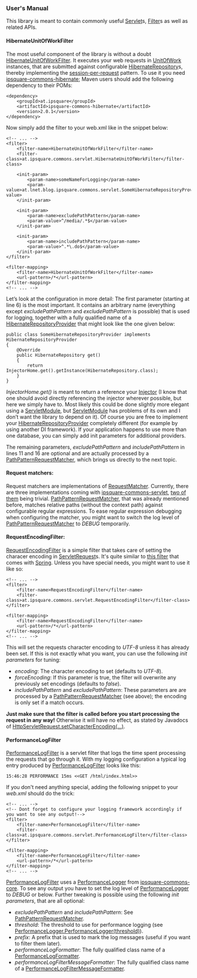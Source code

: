 ### User's Manual

This library is meant to contain commonly useful [Servlet][]s, [Filter][]s as well as related APIs.

#### HibernateUnitOfWorkFilter
The most useful component of the library is without a doubt [HibernateUnitOfWorkFilter][].
It executes your web requests in [UnitOfWork][] instances, that are submitted against configurable [HibernateRepository][]s,
thereby implementing the [session-per-request](http://docs.jboss.org/hibernate/orm/4.1/devguide/en-US/html/ch02.html#session-per-request) pattern.
To use it you need [ipsquare-commons-hibernate][]; Maven users should add the following dependency to their POMs:
    
    <dependency>
        <groupId>at.ipsquare</groupId>
        <artifactId>ipsquare-commons-hibernate</artifactId>
        <version>2.0.1</version>
    </dependency> 

Now simply add the filter to your web.xml like in the snippet below:

    <!-- ... -->
    <filter>
        <filter-name>HibernateUnitOfWorkFilter</filter-name>
        <filter-class>at.ipsquare.commons.servlet.HibernateUnitOfWorkFilter</filter-class>
        
        <init-param>
            <param-name>someNameForLogging</param-name>
            <param-value>at.lnet.blog.ipsquare.commons.servlet.SomeHibernateRepositoryProvider</param-value>
        </init-param>
        
        <init-param>
            <param-name>excludePathPattern</param-name>
            <param-value>^/media/.*$</param-value>
        </init-param>
        
        <init-param>
            <param-name>includePathPattern</param-name>
            <param-value>^.*\.do$</param-value>
        </init-param>
    </filter>

    <filter-mapping>
        <filter-name>HibernateUnitOfWorkFilter</filter-name>
        <url-pattern>/*</url-pattern>
    </filter-mapping>
    <!-- ... -->

Let’s look at the configuration in more detail: 
The first parameter (starting at line 6) is the most important. It contains an arbitrary name (everything except *excludePathPattern* and *excludePathPattern* is possible)
that is used for logging, together with a fully qualified name of a [HibernateRepositoryProvider][] that might look like the one given below:

    public class SomeHibernateRepositoryProvider implements HibernateRepositoryProvider
    {
        @Override
        public HibernateRepository get()
        {
            return InjectorHome.get().getInstance(HibernateRepository.class);
        }
    }

*InjectorHome.get()* is meant to return a reference your [Injector][] (I know that one should avoid directly referencing the injector wherever possible, 
but here we simply have to. Most likely this could be done slightly more elegant using a [ServletModule][], but [ServletModule][] has problems of its own 
and I don’t want the library to depend on it). Of course you are free to implement your [HibernateRepositoryProvider][] completely different (for example by using another DI framework). 
If your application happens to use more than one database, you can simply add init parameters for additional providers.

The remaining parameters, *excludePathPattern* and *includePathPattern* 
in lines 11 and 16 are optional and are actually processed by a [PathPatternRequestMatcher][], which brings us directly to the next topic.

#### Request matchers:
Request matchers are implementations of [RequestMatcher][]. Currently, there are three implementations coming with [ipsquare-commons-servlet][], 
[two of them](http://ipsquarecommons.sourceforge.net/ipsquare-commons-servlet/apidocs/at/ipsquare/commons/servlet/TrivialRequestMatcher.html) being trivial. 
[PathPatternRequestMatcher][], that was already mentioned before, matches relative paths (without the context path) 
against configurable regular expressions. To ease regular expression debugging when configuring the matcher, 
you might want to switch the log level of [PathPatternRequestMatcher][] to *DEBUG* temporarily.

#### RequestEncodingFilter:
[RequestEncodingFilter][] is a simple filter that takes care of setting the characer encoding in [ServletRequest][]s. It's quite similar to 
[this filter](http://static.springsource.org/spring/docs/3.0.x/api/org/springframework/web/filter/CharacterEncodingFilter.html) that comes with [Spring][].
Unless you have special needs, you might want to use it like so:

    <!-- ... -->
    <filter>
        <filter-name>RequestEncodingFilter</filter-name>
        <filter-class>at.ipsquare.commons.servlet.RequestEncodingFilter</filter-class>
    </filter>

    <filter-mapping>
        <filter-name>RequestEncodingFilter</filter-name>
        <url-pattern>/*</url-pattern>
    </filter-mapping>
    <!-- ... -->

This will set the requests character encoding to *UTF-8* unless it has already been set. If this is not exactly what you want, you can use
the following *init parameters* for tuning:

+ *encoding*: The character encoding to set (defaults to *UTF-8*).
+ *forceEncoding*: If this parameter is true, the filter will overwrite any previously set encodings (defaults to *false*).
+ *includePathPattern* and *excludePathPattern*: These parameters are are processed by a [PathPatternRequestMatcher][] (see above); the encoding is only set if a match occurs.

**Just make sure that the filter is called before you start processing the request in any way!** Otherwise it will have no effect, as stated by
Javadocs of [HttpServletRequest.setCharacterEncoding(...)](http://docs.oracle.com/javaee/6/api/javax/servlet/ServletRequest.html#getCharacterEncoding%28%29).

#### PerformanceLogFilter
[PerformanceLogFilter][] is a servlet filter that logs the time spent processing the requests that go through it. With my logging configuration 
a typical log entry produced by [PerformanceLogFilter][] looks like this:

    15:46:28 PERFORMANCE 15ms <<GET /html/index.html>>

If you don't need anything special, adding the following snippet to your *web.xml* should do the trick:

    <!-- ... -->
    <!-- Dont forget to configure your logging framework accordingly if you want to see any output!-->
    <filter>
        <filter-name>PerformanceLogFilter</filter-name>
        <filter-class>at.ipsquare.commons.servlet.PerformanceLogFilter</filter-class>
    </filter>

    <filter-mapping>
        <filter-name>PerformanceLogFilter</filter-name>
        <url-pattern>/*</url-pattern>
    </filter-mapping>
    <!-- ... -->

[PerformanceLogFilter][] uses a [PerformanceLogger][] from [ipsquare-commons-core][]. To see any output you have to set the log level
of [PerformanceLogger][] to *DEBUG* or below. Further tweaking is possible using the following *init parameters*, that are all optional:

+ *excludePathPattern* and *includePathPattern*: See [PathPatternRequestMatcher][].
+ *threshold*: The threshold to use for performance logging (see [PerformanceLogger.PerformanceLogger(threshold)][]).
+ *prefix*: A prefix that is used to mark the log messages (useful if you want to filter them later).
+ *performanceLogFormatter*: The fully qualified class name of a [PerformanceLogFormatter][].
+ *performanceLogFilterMessageFormatter*: The fully qualified class name of a [PerformanceLogFilterMessageFormatter][].


[PerformanceLogger]: http://ipsquarecommons.sourceforge.net/ipsquare-commons-core/apidocs/at/ipsquare/commons/core/util/PerformanceLogger.html 
[SLF4J]: http://www.slf4j.org/
[LOGBack]: http://logback.qos.ch/
[Javadocs]: http://ipsquarecommons.sourceforge.net/ipsquare-commons-core/apidocs/at/ipsquare/commons/core/util/PerformanceLogger.html
[UnitOfWork]: http://ipsquarecommons.sourceforge.net/ipsquare-commons-core/apidocs/at/ipsquare/commons/core/interfaces/UnitOfWork.html
[UnitOfWorkExecutor]: http://ipsquarecommons.sourceforge.net/ipsquare-commons-core/apidocs/at/ipsquare/commons/core/interfaces/UnitOfWorkExecutor.html
[AbstractUnitOfWork]: http://ipsquarecommons.sourceforge.net/ipsquare-commons-core/apidocs/at/ipsquare/commons/core/interfaces/AbstractUnitOfWork.html
[StackTrace]: http://ipsquarecommons.sourceforge.net/ipsquare-commons-core/apidocs/at/ipsquare/commons/core/util/StackTrace.html
[HasId]: http://ipsquarecommons.sourceforge.net/ipsquare-commons-core/apidocs/at/ipsquare/commons/core/interfaces/HasId.html
[StringGenerator]: http://ipsquarecommons.sourceforge.net/ipsquare-commons-core/apidocs/at/ipsquare/commons/core/interfaces/StringGenerator.html
[LocalResources]: http://ipsquarecommons.sourceforge.net/ipsquare-commons-core/apidocs/at/ipsquare/commons/core/util/LocalResources.html
[DefaultHibernateRepository]: http://ipsquarecommons.sourceforge.net/ipsquare-commons-hibernate/apidocs/at/ipsquare/commons/hibernate/DefaultHibernateRepository.html
[ipsquare-commons-hibernate]: http://search.maven.org/#browse|1336285788
[google-guice]: http://code.google.com/p/google-guice/
[HibernateRepository]: http://ipsquarecommons.sourceforge.net/ipsquare-commons-hibernate/apidocs/at/ipsquare/commons/hibernate/HibernateRepository.html
[HibernateRepository.executeUnitOfWork(…)]: http://ipsquarecommons.sourceforge.net/ipsquare-commons-hibernate/apidocs/at/ipsquare/commons/hibernate/HibernateRepository.html#executeUnitOfWork%28at.ipsquare.interfaces.UnitOfWork%29
[HibernateRepository.currentSession()]: http://ipsquarecommons.sourceforge.net/ipsquare-commons-hibernate/apidocs/at/ipsquare/commons/hibernate/HibernateRepository.html#currentSession%28%29
[UnitOfWork.execute()]: http://ipsquarecommons.sourceforge.net/ipsquare-commons-core/apidocs/at/ipsquare/commons/core/interfaces/UnitOfWork.html#execute%28%29
[ExecutionError]: http://ipsquarecommons.sourceforge.net/ipsquare-commons-core/apidocs/at/ipsquare/commons/core/interfaces/ExecutionError.html
[IllegalStateException]: http://docs.oracle.com/javase/7/docs/api/java/lang/IllegalStateException.html
[AbstractHibernateConfiguration]: http://ipsquarecommons.sourceforge.net/ipsquare-commons-hibernate/apidocs/at/ipsquare/commons/hibernate/AbstractHibernateConfiguration.html
[DefaultHibernateRepository]: http://ipsquarecommons.sourceforge.net/ipsquare-commons-hibernate/apidocs/at/ipsquare/commons/hibernate/DefaultHibernateRepository.html
[ipsquare-commons-servlet]: http://ipsquarecommons.sourceforge.net/ipsquare-commons-servlet/index.html
[HibernateUnitOfWorkFilter]: http://ipsquarecommons.sourceforge.net/ipsquare-commons-servlet/apidocs/at/ipsquare/commons/servlet/HibernateUnitOfWorkFilter.html
[HibernateConfiguration]: http://ipsquarecommons.sourceforge.net/ipsquare-commons-hibernate/apidocs/at/ipsquare/commons/hibernate/HibernateConfiguration.html
[SessionFactory]: http://docs.jboss.org/hibernate/orm/4.1/javadocs/org/hibernate/SessionFactory.html
[DefaultHibernateRepository.DefaultHibernateRepository(…)]: http://ipsquarecommons.sourceforge.net/ipsquare-commons-hibernate/apidocs/at/ipsquare/commons/hibernate/DefaultHibernateRepository.html#DefaultHibernateRepository%28at.ipsquare.hibernate.HibernateConfiguration%29
[NoClassDefFoundError]: http://docs.oracle.com/javase/7/docs/api/java/lang/NoClassDefFoundError.html
[Servlet]: http://docs.oracle.com/javaee/6/api/javax/servlet/Servlet.html
[Filter]: http://docs.oracle.com/javaee/6/api/javax/servlet/Filter.html
[HibernateRepositoryProvider]: http://ipsquarecommons.sourceforge.net/ipsquare-commons-hibernate/apidocs/at/ipsquare/commons/hibernate/HibernateRepositoryProvider.html
[Injector]: http://google-guice.googlecode.com/git/javadoc/com/google/inject/Injector.html
[ServletModule]: http://code.google.com/p/google-guice/wiki/ServletModule
[PathPatternRequestMatcher]: http://ipsquarecommons.sourceforge.net/ipsquare-commons-servlet/apidocs/at/ipsquare/commons/servlet/PathPatternRequestMatcher.html
[RequestMatcher]: http://ipsquarecommons.sourceforge.net/ipsquare-commons-servlet/apidocs/at/ipsquare/commons/servlet/RequestMatcher.html
[RequestEncodingFilter]: http://ipsquarecommons.sourceforge.net/ipsquare-commons-servlet/apidocs/at/ipsquare/commons/servlet/RequestEncodingFilter.html
[PerformanceLogFilter]: http://ipsquarecommons.sourceforge.net/ipsquare-commons-servlet/apidocs/at/ipsquare/commons/servlet/PerformanceLogFilter.html
[ServletRequest]: http://docs.oracle.com/javaee/6/api/javax/servlet/ServletRequest.html
[Spring]: http://www.springsource.org/
[PerformanceLogger.PerformanceLogger()]: http://ipsquarecommons.sourceforge.net/ipsquare-commons-core/apidocs/at/ipsquare/commons/core/util/PerformanceLogger.html#PerformanceLogger%28%29
[PerformanceLogFormatter]: http://ipsquarecommons.sourceforge.net/ipsquare-commons-core/apidocs/at/ipsquare/commons/core/util/PerformanceLogFormatter.html
[ipsquare-commons-core]: http://ipsquarecommons.sourceforge.net/ipsquare-commons-core/index.html
[PerformanceLogger.PerformanceLogger(threshold)]: http://ipsquarecommons.sourceforge.net/ipsquare-commons-core/apidocs/at/ipsquare/commons/core/util/PerformanceLogger.html#PerformanceLogger%28long%29
[PerformanceLogFilterMessageFormatter]: http://ipsquarecommons.sourceforge.net/ipsquare-commons-servlet/apidocs/at/ipsquare/commons/servlet/PerformanceLogFilterMessageFormatter.html
[ipsquare-commons-hibernate]: http://ipsquarecommons.sourceforge.net/ipsquare-commons-hibernate/index.html
